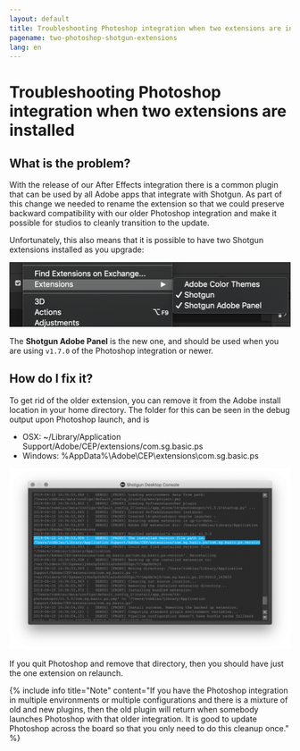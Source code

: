 ```yaml
---
layout: default
title: Troubleshooting Photoshop integration when two extensions are installed
pagename: two-photoshop-shotgun-extensions
lang: en
---
```


# Troubleshooting Photoshop integration when two extensions are installed

## What is the problem?

With the release of our After Effects integration there is a common plugin that can be used by all Adobe apps that integrate with Shotgun. As part of this change we needed to rename the extension so that we could preserve backward compatibility with our older Photoshop integration and make it possible for studios to cleanly transition to the update.

Unfortunately, this also means that it is possible to have two Shotgun extensions installed as you upgrade:

![Multiple Shotgun extensions showing in the Photoshop menu](./images/photoshop-extension-panel.png)

The **Shotgun Adobe Panel** is the new one, and should be used when you are using `v1.7.0` of the Photoshop integration or newer.

## How do I fix it?

To get rid of the older extension, you can remove it from the Adobe install location in your home directory. The folder for this can be seen in the debug output upon Photoshop launch, and is

- OSX: ~/Library/Application Support/Adobe/CEP/extensions/com.sg.basic.ps
- Windows: %AppData%\Adobe\CEP\extensions\com.sg.basic.ps

![Multiple Shotgun extensions showing in the Photoshop menu](./images/shotgun-desktop-console-photoshop-extension.png)

If you quit Photoshop and remove that directory, then you should have just the one extension on relaunch.

{% include info title="Note" content="If you have the Photoshop integration in multiple environments or multiple configurations and there is a mixture of old and new plugins, then the old plugin will return when somebody launches Photoshop with that older integration. It is good to update Photoshop across the board so that you only need to do this cleanup once." %}